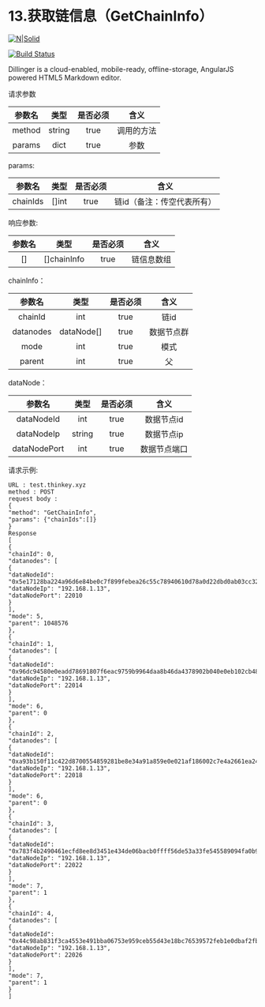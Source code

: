 # 13.获取链信息（GetChainInfo）

[![N|Solid](https://cldup.com/dTxpPi9lDf.thumb.png)](https://nodesource.com/products/nsolid)

[![Build Status](https://travis-ci.org/joemccann/dillinger.svg?branch=master)](https://travis-ci.org/joemccann/dillinger)

Dillinger is a cloud-enabled, mobile-ready, offline-storage, AngularJS powered HTML5 Markdown editor.

请求参数
           
| 参数名 | 类型 | 是否必须| 含义 |
| :------:| :------: | :------: | :------: |
| method | string | true | 调用的方法 |
| params | dict | true | 参数 |
  
params:
           
| 参数名 | 类型 | 是否必须| 含义 |
| :------:| :------: | :------: | :------: |
| chainIds | []int | true | 链id（备注：传空代表所有） |


响应参数:
           
| 参数名 | 类型 | 是否必须| 含义 |
| :------:| :------: | :------: | :------: |
| [] | []chainInfo | true | 链信息数组 |

chainInfo：
           
| 参数名 | 类型 | 是否必须| 含义 |
| :------:| :------: | :------: | :------: |
| chainId | int | true | 链id |
| datanodes | dataNode[] | true | 数据节点群 |
| mode | int | true | 模式 |
| parent | int | true | 父 |

dataNode：
           
| 参数名 | 类型 | 是否必须| 含义 |
| :------:| :------: | :------: | :------: |
| dataNodeId | int | true | 数据节点id |
| dataNodeIp | string | true | 数据节点ip |
| dataNodePort | int | true | 数据节点端口 |

请求示例:
```
URL : test.thinkey.xyz
method : POST
request body :
{
"method": "GetChainInfo",
"params": {"chainIds":[]}
}
Response
[
{
"chainId": 0,
"datanodes": [
{
"dataNodeId": "0x5e17128ba224a96d6e84be0c7f899febea26c55c78940610d78a0d22dbd0ab03cc3233491de0b5eb770dbf850b509bd191723df4fc40520bcbab565d46543d6e",
"dataNodeIp": "192.168.1.13",
"dataNodePort": 22010
}
],
"mode": 5,
"parent": 1048576
},
{
"chainId": 1,
"datanodes": [
{
"dataNodeId": "0x96dc94580e0eadd78691807f6eac9759b9964daa8b46da4378902b040e0eb102cb48413308d2131e9e5557321f30ba9287794f689854e6d2e63928a082e79286",
"dataNodeIp": "192.168.1.13",
"dataNodePort": 22014
}
],
"mode": 6,
"parent": 0
},
{
"chainId": 2,
"datanodes": [
{
"dataNodeId": "0xa93b150f11c422d8700554859281be8e34a91a859e0e021af186002c7e4a2661ea2467a63b417030d68e2fdddeb4342943dff13225da77124abf912fd092f71f",
"dataNodeIp": "192.168.1.13",
"dataNodePort": 22018
}
],
"mode": 6,
"parent": 0
},
{
"chainId": 3,
"datanodes": [
{
"dataNodeId": "0x783f4b2490461ecfd8ee8d3451e434de06bacb0ffff56de53a33fe545589094fa0b929eeaa62dc5203d1e831ccdd37d206d0b85b193921efb223bf0cb2f37b4c",
"dataNodeIp": "192.168.1.13",
"dataNodePort": 22022
}
],
"mode": 7,
"parent": 1
},
{
"chainId": 4,
"datanodes": [
{
"dataNodeId": "0x44c98ab831f3ca4553e491bba06753e959ceb55d43e18bc76539572feb1e0dbaf2fbfc19f571d6544e82be1c7c39760f6a023d4be4dcb9473dd580c731d03926",
"dataNodeIp": "192.168.1.13",
"dataNodePort": 22026
}
],
"mode": 7,
"parent": 1
}
]
```